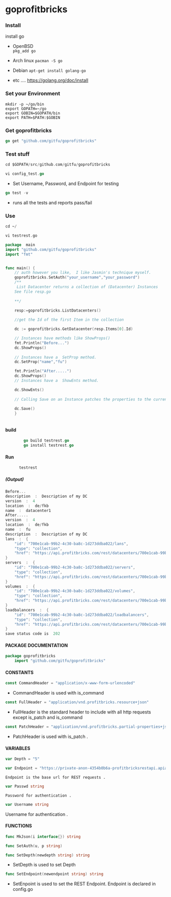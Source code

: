 # goprofitbricks

### Install 

install go 
* OpenBSD  
``` pkg_add go ```

*  Arch linux 
    ```pacman -S go```
    
* Debian 
     ``` apt-get install golang-go ```
* etc ....
      https://golang.org/doc/install

### Set your Environment

```
mkdir -p ~/go/bin
export GOPATH=~/go
export GOBIN=$GOPATH/bin
export PATH=$PATH:$GOBIN
```
### Get goprofitbricks
```go
go get "github.com/gitfu/goprofitbricks"
```
###  Test stuff
```go
cd $GOPATH/src/github.com/gitfu/goprofitbricks
```
```go
vi config_test.go
```
* Set Username, Password, and Endpoint for testing

```go
go test -v 
```
* runs all the tests and reports pass/fail 

### Use
```ada
cd ~/
```

```ada
vi testrest.go
```

```go
package  main
import "github.com/gitfu/goprofitbricks"
import "fmt"	


func main() {
	// auth however you like,  I like Jasmin's technique myself. 
	goprofitbricks.SetAuth("your_username","your_password")
	/**
	 List Datacenter returns a collection of (Datacenter) Instances
	See file resp.go
	
	**/
	
	resp:=goprofitbricks.ListDatacenters()

	//get the Id of the first Item in the collection

	dc := goprofitbricks.GetDatacenter(resp.Items[0].Id)

	// Instances have methods like ShowProps()	
	fmt.Println("Before...")
	dc.ShowProps()
	
	// Instances have a  SetProp method.
	dc.SetProp("name","fu")

	fmt.Println("After.....")
	dc.ShowProps()
	// Instances have a  ShowEnts method.

	dc.ShowEnts()
	
	// Calling Save on an Instance patches the properties to the current values. 
	
	dc.Save()
	}
	
```
#### build 
```go 
	    go build testrest.go
	    go install testrest.go
```
#### Run
```go 
	  testrest
```
##### (Output)


```go	  
Before...
description  :  Description of my DC
version  :  4
location  :  de/fkb
name  :  datacenter1
After.....
version  :  4
location  :  de/fkb
name  :  fu
description  :  Description of my DC
lans  :  {
    "id": "700e1cab-99b2-4c30-ba8c-1d273ddba022/lans",
    "type": "collection",
    "href": "https://api.profitbricks.com/rest/datacenters/700e1cab-99b2-4c30-ba8c-1d273ddba022/lans"
}
servers  :  {
    "id": "700e1cab-99b2-4c30-ba8c-1d273ddba022/servers",
    "type": "collection",
    "href": "https://api.profitbricks.com/rest/datacenters/700e1cab-99b2-4c30-ba8c-1d273ddba022/servers"
}
volumes  :  {
    "id": "700e1cab-99b2-4c30-ba8c-1d273ddba022/volumes",
    "type": "collection",
    "href": "https://api.profitbricks.com/rest/datacenters/700e1cab-99b2-4c30-ba8c-1d273ddba022/volumes"
}
loadbalancers  :  {
    "id": "700e1cab-99b2-4c30-ba8c-1d273ddba022/loadbalancers",
    "type": "collection",
    "href": "https://api.profitbricks.com/rest/datacenters/700e1cab-99b2-4c30-ba8c-1d273ddba022/loadbalancers"
}
save status code is  202

```
  


#### PACKAGE DOCUMENTATION
```go
package goprofitbricks
    import "github.com/gitfu/goprofitbricks"
```

#### CONSTANTS
```go
const CommandHeader = "application/x-www-form-urlencoded"
```
*    CommandHeader is used with is_command
```go
const FullHeader = "application/vnd.profitbricks.resource+json"
```
*    FullHeader is the standard header to include with all http requests
    except is_patch and is_command
```go
const PatchHeader = "application/vnd.profitbricks.partial-properties+json"
```
*    PatchHeader is used with is_patch .

#### VARIABLES
```go
var Depth = "5"
```
```go
var Endpoint = "https://private-anon-4354b0b6a-profitbricksrestapi.apiary-mock.com"
```
    Endpoint is the base url for REST requests .
```go
var Passwd string
```
    Password for authentication .
```go
var Username string
```
Username for authentication .

#### FUNCTIONS
```go
func MkJson(i interface{}) string
```
```go
func SetAuth(u, p string)
```
```go
func SetDepth(newdepth string) string
```

*   SetDepth is used to set Depth

```go
func SetEndpoint(newendpoint string) string
```

*    SetEnpoint is used to set the REST Endpoint. Endpoint is declared in
    config.go


	
	
